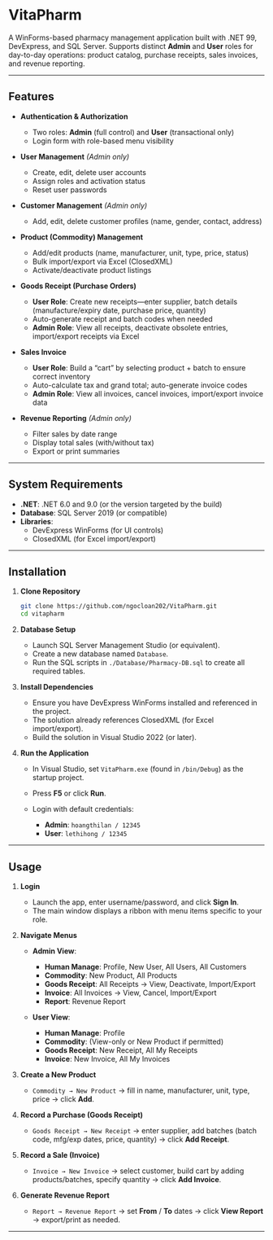 # VitaPharm

A WinForms-based pharmacy management application built with .NET 99, DevExpress, and SQL Server.
Supports distinct **Admin** and **User** roles for day-to-day operations: product catalog, purchase receipts, sales invoices, and revenue reporting.

---

## Features

* **Authentication & Authorization**

  * Two roles: **Admin** (full control) and **User** (transactional only)
  * Login form with role-based menu visibility

* **User Management** *(Admin only)*

  * Create, edit, delete user accounts
  * Assign roles and activation status
  * Reset user passwords

* **Customer Management** *(Admin only)*

  * Add, edit, delete customer profiles (name, gender, contact, address)

* **Product (Commodity) Management**

  * Add/edit products (name, manufacturer, unit, type, price, status)
  * Bulk import/export via Excel (ClosedXML)
  * Activate/deactivate product listings

* **Goods Receipt (Purchase Orders)**

  * **User Role**: Create new receipts—enter supplier, batch details (manufacture/expiry date, purchase price, quantity)
  * Auto-generate receipt and batch codes when needed
  * **Admin Role**: View all receipts, deactivate obsolete entries, import/export receipts via Excel

* **Sales Invoice**

  * **User Role**: Build a “cart” by selecting product + batch to ensure correct inventory
  * Auto-calculate tax and grand total; auto-generate invoice codes
  * **Admin Role**: View all invoices, cancel invoices, import/export invoice data

* **Revenue Reporting** *(Admin only)*

  * Filter sales by date range
  * Display total sales (with/without tax)
  * Export or print summaries

---

## System Requirements

* **.NET**: .NET 6.0 and 9.0 (or the version targeted by the build)
* **Database**: SQL Server 2019 (or compatible)
* **Libraries**:
  * DevExpress WinForms (for UI controls)
  * ClosedXML (for Excel import/export)

---

## Installation

1. **Clone Repository**

   ```bash
   git clone https://github.com/ngocloan202/VitaPharm.git
   cd vitapharm
   ```

2. **Database Setup**

   * Launch SQL Server Management Studio (or equivalent).
   * Create a new database named `Database`.
   * Run the SQL scripts in `./Database/Pharmacy-DB.sql` to create all required tables.

3. **Install Dependencies**

   * Ensure you have DevExpress WinForms installed and referenced in the project.
   * The solution already references ClosedXML (for Excel import/export).
   * Build the solution in Visual Studio 2022 (or later).

4. **Run the Application**

   * In Visual Studio, set `VitaPharm.exe` (found in `/bin/Debug`) as the startup project.
   * Press **F5** or click **Run**.
   * Login with default credentials:

     * **Admin**: `hoangthilan / 12345`
     * **User**: `lethihong / 12345`

---

## Usage

1. **Login**

   * Launch the app, enter username/password, and click **Sign In**.
   * The main window displays a ribbon with menu items specific to your role.

2. **Navigate Menus**

   * **Admin View**:

     * **Human Manage**: Profile, New User, All Users, All Customers
     * **Commodity**: New Product, All Products
     * **Goods Receipt**: All Receipts → View, Deactivate, Import/Export
     * **Invoice**: All Invoices → View, Cancel, Import/Export
     * **Report**: Revenue Report

   * **User View**:

     * **Human Manage**: Profile
     * **Commodity**: (View-only or New Product if permitted)
     * **Goods Receipt**: New Receipt, All My Receipts
     * **Invoice**: New Invoice, All My Invoices

3. **Create a New Product**

   * `Commodity → New Product` → fill in name, manufacturer, unit, type, price → click **Add**.

4. **Record a Purchase (Goods Receipt)**

   * `Goods Receipt → New Receipt` → enter supplier, add batches (batch code, mfg/exp dates, price, quantity) → click **Add Receipt**.

5. **Record a Sale (Invoice)**

   * `Invoice → New Invoice` → select customer, build cart by adding products/batches, specify quantity → click **Add Invoice**.

6. **Generate Revenue Report**

   * `Report → Revenue Report` → set **From** / **To** dates → click **View Report** → export/print as needed.

---
